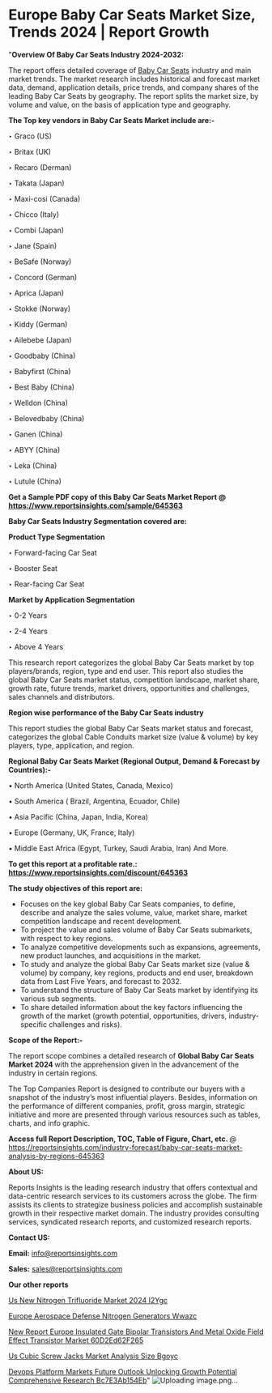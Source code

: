 # Europe Baby Car Seats Market Size, Trends 2024 | Report Growth

"<strong>Overview Of Baby Car Seats Industry 2024-2032:</strong>

The report offers detailed coverage of <a href=https://www.reportsinsights.com/sample/645363>Baby Car Seats</a> industry and main market trends. The market research includes historical and forecast market data, demand, application details, price trends, and company shares of the leading Baby Car Seats by geography. The report splits the market size, by volume and value, on the basis of application type and geography.

<strong>The Top key vendors in Baby Car Seats Market include are:- </strong>

‣ Graco (US)

‣ Britax (UK)

‣ Recaro (Derman)

‣ Takata (Japan)

‣ Maxi-cosi (Canada)

‣ Chicco (Italy)

‣ Combi (Japan)

‣ Jane (Spain)

‣ BeSafe (Norway)

‣ Concord (German)

‣ Aprica (Japan)

‣ Stokke (Norway)

‣ Kiddy (German)

‣ Ailebebe (Japan)

‣ Goodbaby (China)

‣ Babyfirst (China)

‣ Best Baby (China)

‣ Welldon (China)

‣ Belovedbaby (China)

‣ Ganen (China)

‣ ABYY (China)

‣ Leka (China)

‣ Lutule (China)

<strong>Get a Sample PDF copy of this Baby Car Seats Market Report </strong><strong>@ <a href=https://www.reportsinsights.com/sample/645363 style=color:#0000ff;>https://www.reportsinsights.com/sample/645363</a> </strong>

<strong>Baby Car Seats Industry Segmentation covered are:</strong>

<strong>Product Type Segmentation</strong>

‣ Forward-facing Car Seat

‣ Booster Seat

‣ Rear-facing Car Seat

<strong>Market by Application Segmentation</strong>

‣ 0-2 Years

‣ 2-4 Years

‣ Above 4 Years

This research report categorizes the global Baby Car Seats market by top players/brands, region, type and end user. This report also studies the global Baby Car Seats market status, competition landscape, market share, growth rate, future trends, market drivers, opportunities and challenges, sales channels and distributors.

<strong>Region wise performance of the Baby Car Seats industry</strong><strong> </strong>

This report studies the global Baby Car Seats market status and forecast, categorizes the global Cable Conduits market size (value &amp; volume) by key players, type, application, and region. 

<strong>Regional Baby Car Seats Market (Regional Output, Demand &amp; Forecast by Countries):-</strong>

• North America (United States, Canada, Mexico)

• South America ( Brazil, Argentina, Ecuador, Chile)

• Asia Pacific (China, Japan, India, Korea)

• Europe (Germany, UK, France, Italy)

• Middle East Africa (Egypt, Turkey, Saudi Arabia, Iran) And More.

<strong>To get this report at a profitable rate.: <a href=https://www.reportsinsights.com/discount/645363 style=color:#0000ff;>https://www.reportsinsights.com/discount/645363</a></strong>

<strong>The study objectives of this report are:</strong>
<ul>
  <li>Focuses on the key global Baby Car Seats companies, to define, describe and analyze the sales volume, value, market share, market competition landscape and recent development.</li>
  <li>To project the value and sales volume of Baby Car Seats submarkets, with respect to key regions.</li>
  <li>To analyze competitive developments such as expansions, agreements, new product launches, and acquisitions in the market.</li>
  <li>To study and analyze the global Baby Car Seats market size (value &amp; volume) by company, key regions, products and end user, breakdown data from Last Five Years, and forecast to 2032.</li>
  <li>To understand the structure of Baby Car Seats market by identifying its various sub segments.</li>
  <li>To share detailed information about the key factors influencing the growth of the market (growth potential, opportunities, drivers, industry-specific challenges and risks).</li>
</ul>
<strong>Scope of the Report:-</strong><strong> </strong>

The report scope combines a detailed research of <strong>Global Baby Car Seats Market 2024 </strong>with the apprehension given in the advancement of the industry in certain regions.

The Top Companies Report is designed to contribute our buyers with a snapshot of the industry’s most influential players. Besides, information on the performance of different companies, profit, gross margin, strategic initiative and more are presented through various resources such as tables, charts, and info graphic.

<strong>Access full Report Description, TOC, Table of Figure, Chart, etc. </strong>@   <a href=https://reportsinsights.com/industry-forecast/baby-car-seats-market-analysis-by-regions-645363 style=color:#0000ff;>https://reportsinsights.com/industry-forecast/baby-car-seats-market-analysis-by-regions-645363</a>

<strong>About US:</strong>

Reports Insights is the leading research industry that offers contextual and data-centric research services to its customers across the globe. The firm assists its clients to strategize business policies and accomplish sustainable growth in their respective market domain. The industry provides consulting services, syndicated research reports, and customized research reports.

<strong>Contact US:</strong>

<p class=""""><b>Email:</b> <a href=mailto:info@reportsinsights.com>info@reportsinsights.com</a></p>
<p class=""""><b>Sales:</b> <a href=mailto:sales@reportsinsights.com>sales@reportsinsights.com</a></p>

<strong>Our other reports</strong>

<a href=https://www.linkedin.com/pulse/us-new-nitrogen-trifluoride-market-2024-i2ygc/>Us New Nitrogen Trifluoride Market 2024 I2Ygc</a>

<a href=https://www.linkedin.com/pulse/europe-aerospace-defense-nitrogen-generators-wwazc/>Europe Aerospace Defense Nitrogen Generators Wwazc</a>

<a href=https://medium.com/@singhaakesh50/new-report-europe-insulated-gate-bipolar-transistors-and-metal-oxide-field-effect-transistor-market-60d2ed62f265>New Report Europe Insulated Gate Bipolar Transistors And Metal Oxide Field Effect Transistor Market 60D2Ed62F265</a>

<a href=https://www.linkedin.com/pulse/us-cubic-screw-jacks-market-analysis-size-bgoyc/>Us Cubic Screw Jacks Market Analysis Size Bgoyc</a>

<a href=https://medium.com/@ruchikakadam73/devops-platform-markets-future-outlook-unlocking-growth-potential-comprehensive-research-bc7e3ab154eb>Devops Platform Markets Future Outlook Unlocking Growth Potential Comprehensive Research Bc7E3Ab154Eb</a>"
![Uploading image.png…]()
